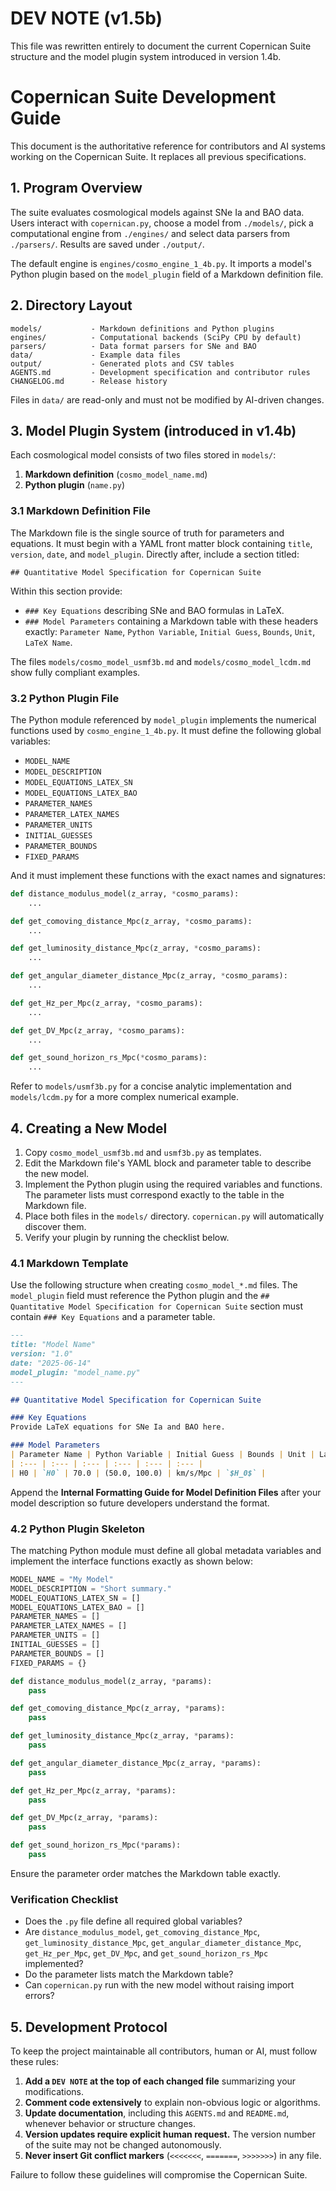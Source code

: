 # DEV NOTE (v1.5b)
This file was rewritten entirely to document the current Copernican Suite structure and the model plugin system introduced in version 1.4b.

# Copernican Suite Development Guide

This document is the authoritative reference for contributors and AI systems working on the Copernican Suite. It replaces all previous specifications.

## 1. Program Overview
The suite evaluates cosmological models against SNe Ia and BAO data. Users interact with `copernican.py`, choose a model from `./models/`, pick a computational engine from `./engines/` and select data parsers from `./parsers/`. Results are saved under `./output/`.

The default engine is `engines/cosmo_engine_1_4b.py`. It imports a model's Python plugin based on the `model_plugin` field of a Markdown definition file.

## 2. Directory Layout
```
models/           - Markdown definitions and Python plugins
engines/          - Computational backends (SciPy CPU by default)
parsers/          - Data format parsers for SNe and BAO
data/             - Example data files
output/           - Generated plots and CSV tables
AGENTS.md         - Development specification and contributor rules
CHANGELOG.md      - Release history
```
Files in `data/` are read-only and must not be modified by AI-driven changes.

## 3. Model Plugin System (introduced in v1.4b)
Each cosmological model consists of two files stored in `models/`:
1. **Markdown definition** (`cosmo_model_name.md`)
2. **Python plugin** (`name.py`)

### 3.1 Markdown Definition File
The Markdown file is the single source of truth for parameters and equations. It must begin with a YAML front matter block containing `title`, `version`, `date`, and `model_plugin`. Directly after, include a section titled:
```
## Quantitative Model Specification for Copernican Suite
```
Within this section provide:
- `### Key Equations` describing SNe and BAO formulas in LaTeX.
- `### Model Parameters` containing a Markdown table with these headers exactly:
  `Parameter Name`, `Python Variable`, `Initial Guess`, `Bounds`, `Unit`, `LaTeX Name`.

The files `models/cosmo_model_usmf3b.md` and `models/cosmo_model_lcdm.md` show fully compliant examples.

### 3.2 Python Plugin File
The Python module referenced by `model_plugin` implements the numerical functions used by `cosmo_engine_1_4b.py`. It must define the following global variables:
- `MODEL_NAME`
- `MODEL_DESCRIPTION`
- `MODEL_EQUATIONS_LATEX_SN`
- `MODEL_EQUATIONS_LATEX_BAO`
- `PARAMETER_NAMES`
- `PARAMETER_LATEX_NAMES`
- `PARAMETER_UNITS`
- `INITIAL_GUESSES`
- `PARAMETER_BOUNDS`
- `FIXED_PARAMS`

And it must implement these functions with the exact names and signatures:
```python
def distance_modulus_model(z_array, *cosmo_params):
    ...

def get_comoving_distance_Mpc(z_array, *cosmo_params):
    ...

def get_luminosity_distance_Mpc(z_array, *cosmo_params):
    ...

def get_angular_diameter_distance_Mpc(z_array, *cosmo_params):
    ...

def get_Hz_per_Mpc(z_array, *cosmo_params):
    ...

def get_DV_Mpc(z_array, *cosmo_params):
    ...

def get_sound_horizon_rs_Mpc(*cosmo_params):
    ...
```
Refer to `models/usmf3b.py` for a concise analytic implementation and `models/lcdm.py` for a more complex numerical example.

## 4. Creating a New Model
1. Copy `cosmo_model_usmf3b.md` and `usmf3b.py` as templates.
2. Edit the Markdown file's YAML block and parameter table to describe the new model.
3. Implement the Python plugin using the required variables and functions. The parameter lists must correspond exactly to the table in the Markdown file.
4. Place both files in the `models/` directory. `copernican.py` will automatically discover them.
5. Verify your plugin by running the checklist below.

### 4.1 Markdown Template
Use the following structure when creating `cosmo_model_*.md` files. The
`model_plugin` field must reference the Python plugin and the
`## Quantitative Model Specification for Copernican Suite` section must
contain `### Key Equations` and a parameter table.

```markdown
---
title: "Model Name"
version: "1.0"
date: "2025-06-14"
model_plugin: "model_name.py"
---

## Quantitative Model Specification for Copernican Suite

### Key Equations
Provide LaTeX equations for SNe Ia and BAO here.

### Model Parameters
| Parameter Name | Python Variable | Initial Guess | Bounds | Unit | LaTeX Name |
| :--- | :--- | :--- | :--- | :--- | :--- |
| H0 | `H0` | 70.0 | (50.0, 100.0) | km/s/Mpc | `$H_0$` |
```

Append the **Internal Formatting Guide for Model Definition Files** after
your model description so future developers understand the format.

### 4.2 Python Plugin Skeleton
The matching Python module must define all global metadata variables and
implement the interface functions exactly as shown below:

```python
MODEL_NAME = "My Model"
MODEL_DESCRIPTION = "Short summary."
MODEL_EQUATIONS_LATEX_SN = []
MODEL_EQUATIONS_LATEX_BAO = []
PARAMETER_NAMES = []
PARAMETER_LATEX_NAMES = []
PARAMETER_UNITS = []
INITIAL_GUESSES = []
PARAMETER_BOUNDS = []
FIXED_PARAMS = {}

def distance_modulus_model(z_array, *params):
    pass

def get_comoving_distance_Mpc(z_array, *params):
    pass

def get_luminosity_distance_Mpc(z_array, *params):
    pass

def get_angular_diameter_distance_Mpc(z_array, *params):
    pass

def get_Hz_per_Mpc(z_array, *params):
    pass

def get_DV_Mpc(z_array, *params):
    pass

def get_sound_horizon_rs_Mpc(*params):
    pass
```

Ensure the parameter order matches the Markdown table exactly.

### Verification Checklist
- Does the `.py` file define all required global variables?
- Are `distance_modulus_model`, `get_comoving_distance_Mpc`, `get_luminosity_distance_Mpc`, `get_angular_diameter_distance_Mpc`, `get_Hz_per_Mpc`, `get_DV_Mpc`, and `get_sound_horizon_rs_Mpc` implemented?
- Do the parameter lists match the Markdown table?
- Can `copernican.py` run with the new model without raising import errors?

## 5. Development Protocol
To keep the project maintainable all contributors, human or AI, must follow these rules:
1. **Add a `DEV NOTE` at the top of each changed file** summarizing your modifications.
2. **Comment code extensively** to explain non-obvious logic or algorithms.
3. **Update documentation**, including this `AGENTS.md` and `README.md`, whenever behavior or structure changes.
4. **Version updates require explicit human request.** The version number of the suite may not be changed autonomously.
5. **Never insert Git conflict markers** (`<<<<<<<`, `=======`, `>>>>>>>`) in any file.

Failure to follow these guidelines will compromise the Copernican Suite.
